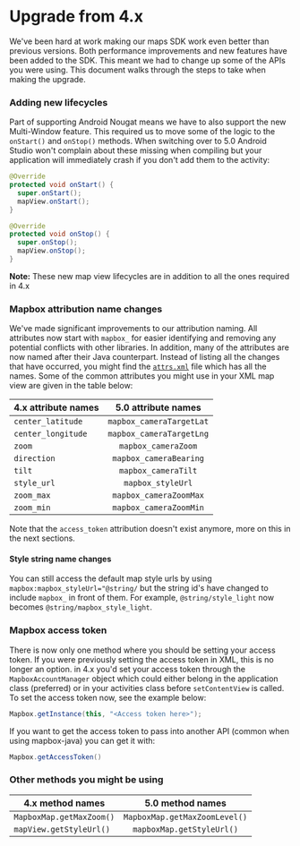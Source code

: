 # Upgrade from 4.x

We've been hard at work making our maps SDK work even better than previous versions. Both performance improvements and new features have been added to the SDK. This meant we had to change up some of the APIs you were using. This document walks through the steps to take when making the upgrade.

### Adding new lifecycles

Part of supporting Android Nougat means we have to also support the new Multi-Window feature. This required us to move some of the logic to the `onStart()` and `onStop()` methods. When switching over to 5.0 Android Studio won't complain about these missing when compiling but your application will immediately crash if you don't add them to the activity:

```java
@Override
protected void onStart() {
  super.onStart();
  mapView.onStart();
}

@Override
protected void onStop() {
  super.onStop();
  mapView.onStop();
}
```

**Note:** These new map view lifecycles are in addition to all the ones required in 4.x

### Mapbox attribution name changes

We've made significant improvements to our attribution naming. All attributes now start with `mapbox_` for easier identifying and removing any potential conflicts with other libraries. In addition, many of the attributes are now named after their Java counterpart. Instead of listing all the changes that have occurred, you might find the [`attrs.xml`](https://github.com/mapbox/mapbox-gl-native/blob/master/platform/android/MapboxGLAndroidSDK/src/main/res/values/attrs.xml) file which has all the names. Some of the common attributes you might use in your XML map view are given in the table below:

| 4.x attribute names | 5.0 attribute names      |
| ------------------- |:------------------------:|
| `center_latitude`   | `mapbox_cameraTargetLat` |
| `center_longitude`  | `mapbox_cameraTargetLng` |
| `zoom`              | `mapbox_cameraZoom`      |
| `direction`         | `mapbox_cameraBearing`   |
| `tilt`              | `mapbox_cameraTilt`      |
| `style_url`         | `mapbox_styleUrl`        |
| `zoom_max`          | `mapbox_cameraZoomMax`   |
| `zoom_min`          | `mapbox_cameraZoomMin`   |

Note that the `access_token` attribution doesn't exist anymore, more on this in the next sections.

#### Style string name changes

You can still access the default map style urls by using `mapbox:mapbox_styleUrl="@string/` but the string id's have changed to include `mapbox_` in front of them. For example, `@string/style_light` now becomes `@string/mapbox_style_light`.

### Mapbox access token

There is now only one method where you should be setting your access token. If you were previously setting the access token in XML, this is no longer an option. in 4.x you'd set your access token through the `MapboxAccountManager` object which could either belong in the application class (preferred) or in your activities class before `setContentView` is called. To set the access token now, see the example below:

```java
Mapbox.getInstance(this, "<Access token here>");
```

If you want to get the access token to pass into another API (common when using mapbox-java) you can get it with:

```java
Mapbox.getAccessToken()
```

### Other methods you might be using

| 4.x method names         | 5.0 method names              |
| ------------------------ |:-----------------------------:|
| `MapboxMap.getMaxZoom()` | `MapboxMap.getMaxZoomLevel()` |
| `mapView.getStyleUrl()`  | `mapboxMap.getStyleUrl()`     |
